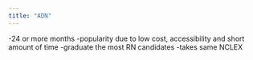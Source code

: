 ```yaml
---
title: "ADN"
---
```

-24 or more months
-popularity due to low cost, accessibility and short amount of time
-graduate the most RN candidates
-takes same NCLEX

